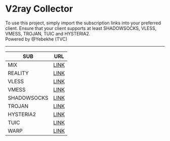 # V2ray Collector

To use this project, simply import the subscription links into your preferred client. Ensure that your client supports at least SHADOWSOCKS, VLESS, VMESS, TROJAN, TUIC and HYSTERIA2.
<br />
Powered by @Yebekhe (TVC)
<hr />

| SUB         | URL                                                                                    |
|-------------|----------------------------------------------------------------------------------------| 
| MIX         | [LINK](https://github.com/ircfspace/tvc/raw/main/sub/mix)                              |
| REALITY     | [LINK](https://github.com/ircfspace/tvc/raw/main/sub/reality)                          |
| VLESS       | [LINK](https://github.com/ircfspace/tvc/raw/main/sub/vless)                            |
| VMESS       | [LINK](https://github.com/ircfspace/tvc/raw/main/sub/vmess)                            |
| SHADOWSOCKS | [LINK](https://github.com/ircfspace/tvc/raw/main/sub/ss)                               | 
| TROJAN      | [LINK](https://github.com/ircfspace/tvc/raw/main/sub/trojan)                           |
| HYSTERIA2   | [LINK](https://github.com/ircfspace/tvc/raw/main/sub/hy2)                              |
| TUIC        | [LINK](https://github.com/ircfspace/tvc/raw/main/sub/tuic)                             |
| WARP        | [LINK](https://raw.githubusercontent.com/ircfspace/warpsub/main/export/warp) |
